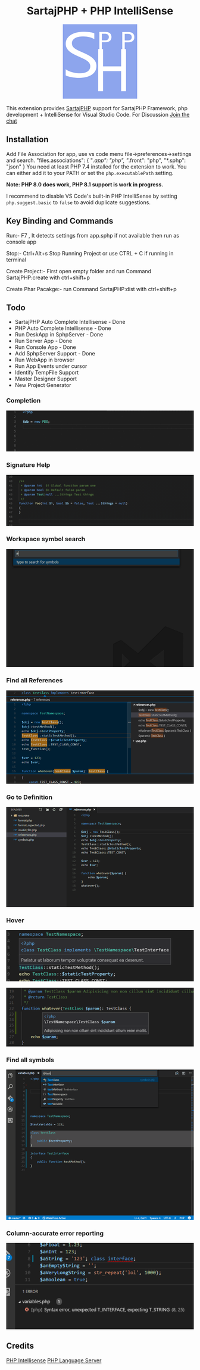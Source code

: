 <h1 align="center">SartajPHP + PHP IntelliSense</h1>
<div align="center">
    <img src="./images/logo.png">
</div>

This extension provides [SartajPHP](https://sartajphp.com/) support for 
SartajPHP Framework, php development + IntelliSense for Visual Studio Code.
For Discussion [Join the chat](https://gitter.im/sartajphp/community)

## Installation

Add File Association for app, use vs code menu file->preferences->settings and search. 
"files.associations": {
        "*.app": "php",
        "*.front": "php",
        "*.sphp": "json"
    }
You need at least PHP 7.4 installed for the extension to work. You can either add it to your PATH or set the `php.executablePath` setting.

**Note: PHP 8.0 does work, PHP 8.1 support is work in progress.**

I recommend to disable VS Code's built-in PHP IntelliSense by setting `php.suggest.basic` to `false` to avoid duplicate suggestions.

## Key Binding and Commands

Run:- F7 , It detects settings from app.sphp if not available then run as console app

Stop:- Ctrl+Alt+s Stop Running Project or use CTRL + C if running in terminal

Create Project:- First open empty folder and run Command SartajPHP:create with ctrl+shift+p 

Create Phar Pacakge:- run Command SartajPHP:dist with ctrl+shift+p

## Todo

- SartajPHP Auto Complete Intellisense - Done
- PHP Auto Complete Intellisense - Done 
- Run DeskApp in SphpServer - Done
- Run Server App - Done
- Run Console App - Done
- Add SphpServer Support - Done
- Run WebApp in browser
- Run App Events under cursor
- Identify TempFile Support
- Master Designer Support
- New Project Generator



### Completion

![Completion search demo](images/completion.gif)

### Signature Help

![Signature help demo](images/signatureHelp.gif)

### Workspace symbol search

![Workspace symbol search demo](images/workspaceSymbol.gif)

### Find all References

![Find References demo](images/references.png)

### Go to Definition

![Go To Definition demo](images/definition.gif)

### Hover

![Hover class demo](images/hoverClass.png)

![Hover parameter demo](images/hoverParam.png)

### Find all symbols

![Find all symbols demo](images/documentSymbol.gif)

### Column-accurate error reporting

![Error reporting demo](images/publishDiagnostics.png)


## Credits

[PHP Intellisense](https://github.com/felixfbecker/vscode-php-intellisense)
[PHP Language Server](https://github.com/zobo/php-language-server)
